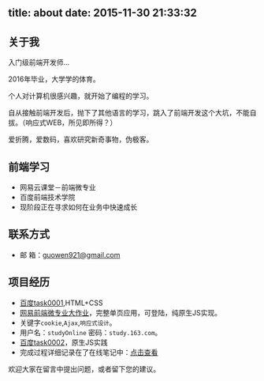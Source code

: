 title: about
date: 2015-11-30 21:33:32
---

## 关于我

入门级前端开发师...

2016年毕业，大学学的体育。

个人对计算机很感兴趣，就开始了编程的学习。

自从接触前端开发后，抛下了其他语言的学习，跳入了前端开发这个大坑，不能自拔。（响应式WEB，所见即所得？）

爱折腾，爱数码，喜欢研究新奇事物，伪极客。



## 前端学习

- 网易云课堂－前端微专业
- 百度前端技术学院
- 现阶段正在寻求如何在业务中快速成长

## 联系方式

- 邮 箱：guowen921@gmail.com

## 项目经历

- [百度task0001](https://guowenfh.github.io/IFE/task0001/index.html),HTML+CSS
- [网易前端微专业大作业](https://guowenfh.github.io/DEMO/EDU/index.html)，完整单页应用，可登陆，纯原生JS实现。
 - 关键字`cookie`,`Ajax`,`响应式设计`。
 - 用户名：`studyOnline` 密码：`study.163.com`。
-  [百度task0002](https://guowenfh.github.io/IFE/task0002/index.html)，原生JS实践
 - 完成过程详细记录在了在线笔记中：[点击查看](https://guowenfh.github.io/tags/task0002/)





欢迎大家在留言中提出问题，或者留下您的建议。
